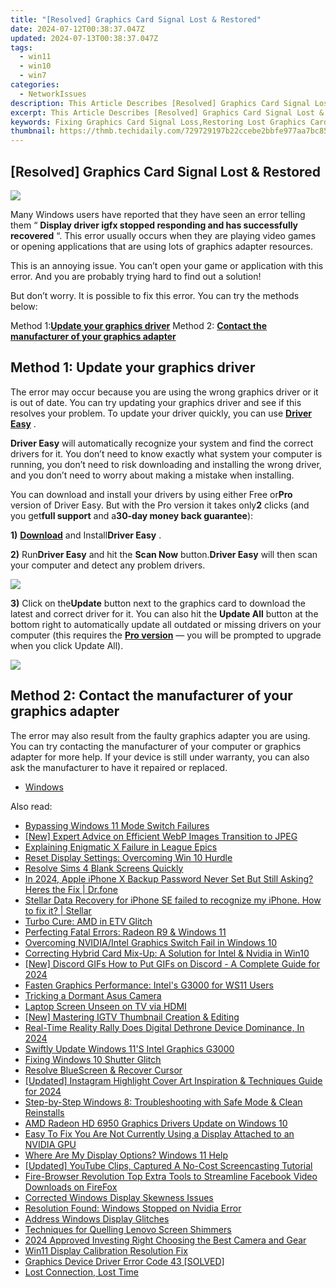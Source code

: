 ```yaml
---
title: "[Resolved] Graphics Card Signal Lost & Restored"
date: 2024-07-12T00:38:37.047Z
updated: 2024-07-13T00:38:37.047Z
tags:
  - win11
  - win10
  - win7
categories:
  - NetworkIssues
description: This Article Describes [Resolved] Graphics Card Signal Lost & Restored
excerpt: This Article Describes [Resolved] Graphics Card Signal Lost & Restored
keywords: Fixing Graphics Card Signal Loss,Restoring Lost Graphics Card Connection,Troubleshooting Graphics Card Signal Issues,Resolving Graphics Driver Problems,Graphics Card Reset Solution,Reconnecting Graphics Card Signals,Recovering Graphics Card Interference
thumbnail: https://thmb.techidaily.com/729729197b22ccebe2bbfe977aa7bc85dbf69a72f989ad7aa422cd7f1d76fb4a.jpg
---
```


## [Resolved] Graphics Card Signal Lost & Restored

![](https://images.drivereasy.com/wp-content/uploads/2017/10/img_59db1db2817e5.png)

 Many Windows users have reported that they have seen an error telling them “ **Display driver igfx stopped responding and has successfully recovered** “. This error usually occurs when they are playing video games or opening applications that are using lots of graphics adapter resources.

 This is an annoying issue. You can’t open your game or application with this error. And you are probably trying hard to find out a solution!

 But don’t worry. It is possible to fix this error. You can try the methods below:

 Method 1:[**Update your graphics driver**](#a)
 Method 2: **[Contact the manufacturer of your graphics adapter](#b)**
  
## Method 1: Update your graphics driver

 The error may occur because you are using the wrong graphics driver or it is out of date. You can try updating your graphics driver and see if this resolves your problem. To update your driver quickly, you can use [**Driver Easy**](https://tools.techidaily.com/drivereasy/download/) .

**Driver Easy** will automatically recognize your system and find the correct drivers for it. You don’t need to know exactly what system your computer is running, you don’t need to risk downloading and installing the wrong driver, and you don’t need to worry about making a mistake when installing.

 You can download and install your drivers by using either Free or**Pro** version of Driver Easy. But with the Pro version it takes only**2** clicks (and you get**full support** and a**30-day money back guarantee**):

**1)** [**Download**](https://tools.techidaily.com/drivereasy/download/) and Install**Driver Easy** .

**2)**  Run**Driver Easy** and hit the **Scan Now** button.**Driver Easy** will then scan your computer and detect any problem drivers.

![](https://images.drivereasy.com/wp-content/uploads/2017/08/img_59a3cbf61b437.jpg)

**3)** Click on the**Update** button next to the graphics card to download the latest and correct driver for it. You can also hit the **Update All** button at the bottom right to automatically update all outdated or missing drivers on your computer (this requires the **[Pro version](https://tools.techidaily.com/drivereasy/download/)**  — you will be prompted to upgrade when you click Update All).

![](https://images.drivereasy.com/wp-content/uploads/2017/10/img_59db23f131777.jpg)
  
## Method 2: Contact the manufacturer of your graphics adapter

 The error may also result from the faulty graphics adapter you are using. You can try contacting the manufacturer of your computer or graphics adapter for more help. If your device is still under warranty, you can also ask the manufacturer to have it repaired or replaced.

* [Windows](https://tools.techidaily.com/drivereasy/download/)

<ins class="adsbygoogle"
     style="display:block"
     data-ad-format="autorelaxed"
     data-ad-client="ca-pub-7571918770474297"
     data-ad-slot="1223367746"></ins>



<ins class="adsbygoogle"
     style="display:block"
     data-ad-client="ca-pub-7571918770474297"
     data-ad-slot="8358498916"
     data-ad-format="auto"
     data-full-width-responsive="true"></ins>



<span class="atpl-alsoreadstyle">Also read:</span>
<div><ul>
<li><a href="https://windows11.techidaily.com/bypassing-windows-11-mode-switch-failures/"><u>Bypassing Windows 11 Mode Switch Failures</u></a></li>
<li><a href="https://some-knowledge.techidaily.com/new-expert-advice-on-efficient-webp-images-transition-to-jpeg/"><u>[New] Expert Advice on Efficient WebP Images Transition to JPEG</u></a></li>
<li><a href="https://network-issues.techidaily.com/explaining-enigmatic-x-failure-in-league-epics/"><u>Explaining Enigmatic X Failure in League Epics</u></a></li>
<li><a href="https://network-issues.techidaily.com/reset-display-settings-overcoming-win-10-hurdle/"><u>Reset Display Settings: Overcoming Win 10 Hurdle</u></a></li>
<li><a href="https://network-issues.techidaily.com/resolve-sims-4-blank-screens-quickly/"><u>Resolve Sims 4 Blank Screens Quickly</u></a></li>
<li><a href="https://iphone-unlock.techidaily.com/in-2024-apple-iphone-x-backup-password-never-set-but-still-asking-heres-the-fix-drfone-by-drfone-ios/"><u>In 2024, Apple iPhone X Backup Password Never Set But Still Asking? Heres the Fix | Dr.fone</u></a></li>
<li><a href="https://techidaily.com/stellar-data-recovery-for-iphone-se-failed-to-recognize-my-iphone-how-to-fix-it-stellar-by-stellar-data-recovery-ios-iphone-data-recovery/"><u>Stellar Data Recovery for iPhone SE failed to recognize my iPhone. How to fix it? | Stellar</u></a></li>
<li><a href="https://network-issues.techidaily.com/turbo-cure-amd-in-etv-glitch/"><u>Turbo Cure: AMD in ETV Glitch</u></a></li>
<li><a href="https://network-issues.techidaily.com/perfecting-fatal-errors-radeon-r9-and-windows-11/"><u>Perfecting Fatal Errors: Radeon R9 & Windows 11</u></a></li>
<li><a href="https://network-issues.techidaily.com/overcoming-nvidiaintel-graphics-switch-fail-in-windows-10/"><u>Overcoming NVIDIA/Intel Graphics Switch Fail in Windows 10</u></a></li>
<li><a href="https://network-issues.techidaily.com/correcting-hybrid-card-mix-up-a-solution-for-intel-and-nvidia-in-win10/"><u>Correcting Hybrid Card Mix-Up: A Solution for Intel & Nvidia in Win10</u></a></li>
<li><a href="https://discord-videos.techidaily.com/new-discord-gifs-how-to-put-gifs-on-discord-a-complete-guide-for-2024/"><u>[New] Discord GIFs  How to Put GIFs on Discord - A Complete Guide for 2024</u></a></li>
<li><a href="https://network-issues.techidaily.com/1719974376087-fasten-graphics-performance-intels-g3000-for-ws11-users/"><u>Fasten Graphics Performance: Intel's G3000 for WS11 Users</u></a></li>
<li><a href="https://network-issues.techidaily.com/tricking-a-dormant-asus-camera/"><u>Tricking a Dormant Asus Camera</u></a></li>
<li><a href="https://network-issues.techidaily.com/laptop-screen-unseen-on-tv-via-hdmi/"><u>Laptop Screen Unseen on TV via HDMI</u></a></li>
<li><a href="https://instagram-video-recordings.techidaily.com/new-mastering-igtv-thumbnail-creation-and-editing/"><u>[New] Mastering IGTV Thumbnail Creation & Editing</u></a></li>
<li><a href="https://extra-guidance.techidaily.com/real-time-reality-rally-does-digital-dethrone-device-dominance-in-2024/"><u>Real-Time Reality Rally  Does Digital Dethrone Device Dominance, In 2024</u></a></li>
<li><a href="https://network-issues.techidaily.com/1719974836333-swiftly-update-windows-11s-intel-graphics-g3000/"><u>Swiftly Update Windows 11'S Intel Graphics G3000</u></a></li>
<li><a href="https://network-issues.techidaily.com/fixing-windows-10-shutter-glitch/"><u>Fixing Windows 10 Shutter Glitch</u></a></li>
<li><a href="https://network-issues.techidaily.com/resolve-bluescreen-and-recover-cursor/"><u>Resolve BlueScreen & Recover Cursor</u></a></li>
<li><a href="https://instagram-video-recordings.techidaily.com/updated-instagram-highlight-cover-art-inspiration-and-techniques-guide-for-2024/"><u>[Updated] Instagram Highlight Cover Art  Inspiration & Techniques Guide for 2024</u></a></li>
<li><a href="https://network-issues.techidaily.com/step-by-step-windows-8-troubleshooting-with-safe-mode-and-clean-reinstalls/"><u>Step-by-Step Windows 8: Troubleshooting with Safe Mode & Clean Reinstalls</u></a></li>
<li><a href="https://network-issues.techidaily.com/amd-radeon-hd-6950-graphics-drivers-update-on-windows-10/"><u>AMD Radeon HD 6950 Graphics Drivers Update on Windows 10</u></a></li>
<li><a href="https://network-issues.techidaily.com/easy-to-fix-you-are-not-currently-using-a-display-attached-to-an-nvidia-gpu/"><u>Easy To Fix You Are Not Currently Using a Display Attached to an NVIDIA GPU</u></a></li>
<li><a href="https://network-issues.techidaily.com/where-are-my-display-options-windows-11-help/"><u>Where Are My Display Options? Windows 11 Help</u></a></li>
<li><a href="https://facebook-video-share.techidaily.com/updated-youtube-clips-captured-a-no-cost-screencasting-tutorial/"><u>[Updated] YouTube Clips, Captured  A No-Cost Screencasting Tutorial</u></a></li>
<li><a href="https://facebook-clips.techidaily.com/fire-browser-revolution-top-extra-tools-to-streamline-facebook-video-downloads-on-firefox/"><u>Fire-Browser Revolution  Top Extra Tools to Streamline Facebook Video Downloads on FireFox</u></a></li>
<li><a href="https://network-issues.techidaily.com/corrected-windows-display-skewness-issues/"><u>Corrected Windows Display Skewness Issues</u></a></li>
<li><a href="https://network-issues.techidaily.com/resolution-found-windows-stopped-on-nvidia-error/"><u>Resolution Found: Windows Stopped on Nvidia Error</u></a></li>
<li><a href="https://network-issues.techidaily.com/address-windows-display-glitches/"><u>Address Windows Display Glitches</u></a></li>
<li><a href="https://network-issues.techidaily.com/techniques-for-quelling-lenovo-screen-shimmers/"><u>Techniques for Quelling Lenovo Screen Shimmers</u></a></li>
<li><a href="https://youtube-stream.techidaily.com/2024-approved-investing-right-choosing-the-best-camera-and-gear/"><u>2024 Approved  Investing Right  Choosing the Best Camera and Gear</u></a></li>
<li><a href="https://network-issues.techidaily.com/win11-display-calibration-resolution-fix/"><u>Win11 Display Calibration Resolution Fix</u></a></li>
<li><a href="https://network-issues.techidaily.com/graphics-device-driver-error-code-43-solved/"><u>Graphics Device Driver Error Code 43 [SOLVED]</u></a></li>
<li><a href="https://network-issues.techidaily.com/lost-connection-lost-time/"><u>Lost Connection, Lost Time</u></a></li>
</ul></div>
